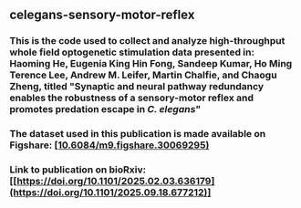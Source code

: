 ## celegans-sensory-motor-reflex

### This is the code used to collect and analyze high-throughput whole field optogenetic stimulation data presented in: Haoming He, Eugenia King Hin Fong, Sandeep Kumar, Ho Ming Terence Lee, Andrew M. Leifer, Martin Chalfie, and Chaogu Zheng, titled "Synaptic and neural pathway redundancy enables the robustness of a sensory-motor reflex and promotes predation escape in *C. elegans*" 

### The dataset used in this publication is made available on Figshare: [[10.6084/m9.figshare.30069295)](https://doi.org/10.6084/m9.figshare.30069295)
### Link to publication on bioRxiv: [[https://doi.org/10.1101/2025.02.03.636179](https://doi.org/10.1101/2025.09.18.677212)]

